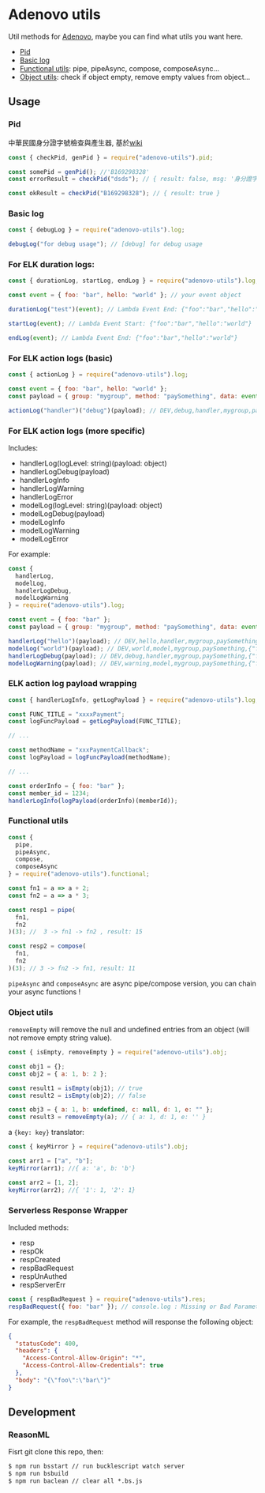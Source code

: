 # Adenovo utils

Util methods for [Adenovo](https://www.adenovo.com/), maybe you can find what utils you want here.

- [Pid](#pid)
- [Basic log](#basic-log)
- [Functional utils](#functional-utils): pipe, pipeAsync, compose, composeAsync...
- [Object utils](#object-utils): check if object empty, remove empty values from object...

## Usage

### Pid

中華民國身分證字號檢查與產生器, 基於[wiki](https://zh.wikipedia.org/wiki/%E4%B8%AD%E8%8F%AF%E6%B0%91%E5%9C%8B%E5%9C%8B%E6%B0%91%E8%BA%AB%E5%88%86%E8%AD%89#%E7%B7%A8%E8%99%9F%E8%A6%8F%E5%89%87)

```js
const { checkPid, genPid } = require("adenovo-utils").pid;

const somePid = genPid(); //'B169298328'
const errorResult = checkPid("dsds"); // { result: false, msg: '身分證字號長度不正確' }

const okResult = checkPid("B169298328"); // { result: true }
```

### Basic log

```js
const { debugLog } = require("adenovo-utils").log;

debugLog("for debug usage"); // [debug] for debug usage
```

### For ELK duration logs:

```js
const { durationLog, startLog, endLog } = require("adenovo-utils").log;

const event = { foo: "bar", hello: "world" }; // your event object

durationLog("test")(event); // Lambda Event End: {"foo":"bar","hello":"world"}

startLog(event); // Lambda Event Start: {"foo":"bar","hello":"world"}

endLog(event); // Lambda Event End: {"foo":"bar","hello":"world"}
```

### For ELK action logs (basic)

```js
const { actionLog } = require("adenovo-utils").log;

const event = { foo: "bar", hello: "world" };
const payload = { group: "mygroup", method: "paySomething", data: event }; // optional: memberId

actionLog("handler")("debug")(payload); // DEV,debug,handler,mygroup,paySomething,{"foo":"bar","hello":"world"}
```

### For ELK action logs (more specific)

Includes:

- handlerLog(logLevel: string)(payload: object)
- handlerLogDebug(payload)
- handlerLogInfo
- handlerLogWarning
- handlerLogError
- modelLog(logLevel: string)(payload: object)
- modelLogDebug(payload)
- modelLogInfo
- modelLogWarning
- modelLogError

For example:

```js
const {
  handlerLog,
  modelLog,
  handlerLogDebug,
  modelLogWarning
} = require("adenovo-utils").log;

const event = { foo: "bar" };
const payload = { group: "mygroup", method: "paySomething", data: event };

handlerLog("hello")(payload); // DEV,hello,handler,mygroup,paySomething,{"foo":"bar"}
modelLog("world")(payload); // DEV,world,model,mygroup,paySomething,{"foo":"bar"}
handlerLogDebug(payload); // DEV,debug,handler,mygroup,paySomething,{"foo":"bar"}
modelLogWarning(payload); // DEV,warning,model,mygroup,paySomething,{"foo":"bar"}
```

### ELK action log payload wrapping

```js
const { handlerLogInfo, getLogPayload } = require("adenovo-utils").log;

const FUNC_TITLE = "xxxxPayment";
const logFuncPayload = getLogPayload(FUNC_TITLE);

// ...

const methodName = "xxxPaymentCallback";
const logPayload = logFuncPayload(methodName);

// ...

const orderInfo = { foo: "bar" };
const member_id = 1234;
handlerLogInfo(logPayload(orderInfo)(memberId));
```

### Functional utils

```js
const {
  pipe,
  pipeAsync,
  compose,
  composeAsync
} = require("adenovo-utils").functional;

const fn1 = a => a + 2;
const fn2 = a => a * 3;

const resp1 = pipe(
  fn1,
  fn2
)(3); //  3 -> fn1 -> fn2 , result: 15

const resp2 = compose(
  fn1,
  fn2
)(3); // 3 -> fn2 -> fn1, result: 11
```

`pipeAsync` and `composeAsync` are async pipe/compose version, you can chain your async functions !

### Object utils

`removeEmpty` will remove the null and undefined entries from an object (will not remove empty string value).

```js
const { isEmpty, removeEmpty } = require("adenovo-utils").obj;

const obj1 = {};
const obj2 = { a: 1, b: 2 };

const result1 = isEmpty(obj1); // true
const result2 = isEmpty(obj2); // false

const obj3 = { a: 1, b: undefined, c: null, d: 1, e: "" };
const result3 = removeEmpty(a); // { a: 1, d: 1, e: '' }
```

a `{key: key}` translator:

```js
const { keyMirror } = require("adenovo-utils").obj;

const arr1 = ["a", "b"];
keyMirror(arr1); //{ a: 'a', b: 'b'}

const arr2 = [1, 2];
keyMirror(arr2); //{ '1': 1, '2': 1}
```

### Serverless Response Wrapper

Included methods:

- resp
- respOk
- respCreated
- respBadRequest
- respUnAuthed
- respServerErr

```js
const { respBadRequest } = require("adenovo-utils").res;
respBadRequest({ foo: "bar" }); // console.log : Missing or Bad Parameters, body: {"foo":"bar"}
```

For example, the `respBadRequest` method will response the following object:

```json
{
  "statusCode": 400,
  "headers": {
    "Access-Control-Allow-Origin": "*",
    "Access-Control-Allow-Credentials": true
  },
  "body": "{\"foo\":\"bar\"}"
}
```

## Development

### ReasonML

Fisrt git clone this repo, then:

```txt
$ npm run bsstart // run bucklescript watch server
$ npm run bsbuild
$ npm run baclean // clear all *.bs.js
```
